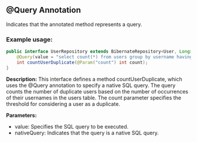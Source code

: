 ## @Query Annotation

Indicates that the annotated method represents a query.

### Example usage:

```java
public interface UserRepository extends BibernateRepository<User, Long> {
    @Query(value = "select count(*) from users group by username having count(username) > ?", nativeQuery = true)
    int countUserDuplicate(@Param("count") int count);
}
```


**Description:**
This interface defines a method countUserDuplicate, which uses the @Query annotation to specify a native SQL query. The query counts the number of duplicate users based on the number of occurrences of their usernames in the users table. The count parameter specifies the threshold for considering a user as a duplicate.

**Parameters:**

- value: Specifies the SQL query to be executed.
- nativeQuery: Indicates that the query is a native SQL query.